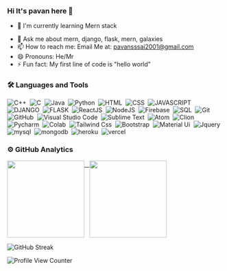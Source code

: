 ### Hi It's pavan here 👋

<!--
**pavan2108/pavan2108** is a ✨ _special_ ✨ repository because its `README.md` (this file) appears on your GitHub profile.

Here are some ideas to get you started:
-->
<!-- - 🔭 I’m currently working on ... -->
- 🌱 I'm currently learning Mern stack
<!-- - 👯 I’m looking to collaborate on ... -->
<!-- - 🤔 I’m looking for help with ... -->
- 💬 Ask me about mern, django, flask, mern, galaxies
- 📫 How to reach me: Email Me at: pavansssai2001@gmail.com
- 😄 Pronouns: He/Mr
- ⚡ Fun fact: My first line of code is "hello world"

### 🛠 Languages and Tools
![C++](https://img.shields.io/badge/-C++-05122A?style=flat&logo=C%2B%2B&logoColor=00599C)&nbsp;
![C](https://img.shields.io/badge/-C-05122A?style=flat&logo=C&logoColor=A8B9CC)&nbsp;
![Java](https://img.shields.io/badge/-Java-05122A?style=flat&logo=java)&nbsp;
![Python](https://img.shields.io/badge/-Python-05122A?style=flat&logo=python)&nbsp;
![HTML](https://img.shields.io/badge/-HTML-05122A?style=flat&logo=HTML5)&nbsp;
![CSS](https://img.shields.io/badge/-CSS-05122A?style=flat&logo=CSS3&logoColor=1572B6)&nbsp;
![JAVASCRIPT](https://img.shields.io/badge/JavaScript-05122A?style=flat&logo=javascript&logoColor=yellow)&nbsp;
![DJANGO](https://img.shields.io/badge/Django-05122A?style=flat&logo=django&logoColor=white)&nbsp;
![FLASK](https://img.shields.io/badge/Flask-05122A?style=flat&logo=flask&logoColor=white)&nbsp;
![ReactJS](https://img.shields.io/badge/-ReactJS-05122A?style=flat&logo=react&logoColor=42A5F5)&nbsp;
![NodeJS](https://img.shields.io/badge/-NodeJS-05122A?style=flat&logo=nodedotjs&logoColor=42A5F5)&nbsp;
![Firebase](https://img.shields.io/badge/-Firebase-05122A?style=flat&logo=firebase&logoColor=42A5F5)&nbsp;
![SQL](https://img.shields.io/badge/-MySQL-05122A?style=flat&logo=mysql&logoColor=42A5F5)&nbsp;
![Git](https://img.shields.io/badge/-Git-05122A?style=flat&logo=git)&nbsp;
![GitHub](https://img.shields.io/badge/-GitHub-05122A?style=flat&logo=github)&nbsp;
![Visual Studio Code](https://img.shields.io/badge/-Visual%20Studio%20Code-05122A?style=flat&logo=visual-studio-code&logoColor=007ACC)&nbsp;
![Sublime Text](https://img.shields.io/badge/-Sublime_Text-05122A?style=flat&logo=sublime-text&logoColor=FF9800)&nbsp;
![Atom](https://img.shields.io/badge/Atom-05122A?style=flat&logo=Atom&logoColor=white)&nbsp;
![Clion](https://img.shields.io/badge/CLion-05122A?style=flat&logo=clion&logoColor=skyblue)&nbsp;
![Pycharm](https://img.shields.io/badge/PyCharm-05122A.svg?&style=flat&logo=PyCharm&logoColor=palegreen)&nbsp;
![Colab](https://img.shields.io/badge/Colab-05122A?style=flat&logo=googlecolab&color=525252)&nbsp;
![Tailwind Css](https://img.shields.io/badge/Tailwind_CSS-05122A?style=flat&logo=tailwind-css&logoColor=white)&nbsp;
![Bootstrap](https://img.shields.io/badge/Bootstrap-05122A?style=flat&logo=bootstrap&logoColor=white)&nbsp;
![Material Ui](https://img.shields.io/badge/Material--UI-05122A?style=flat&logo=material-ui&logoColor=white)&nbsp;
![Jquery](https://img.shields.io/badge/jQuery-05122A?style=flat&logo=jquery&logoColor=white)&nbsp;
![mysql](https://img.shields.io/badge/MySQL-05122A?style=for-the-badge&logo=mysql&logoColor=white)&nbsp;
![mongodb](https://img.shields.io/badge/MongoDB-05122A?style=flat&logo=mongodb&logoColor=green)&nbsp;
![heroku](https://img.shields.io/badge/Heroku-05122A?style=flat&logo=heroku&logoColor=white)&nbsp;
![vercel](https://img.shields.io/badge/Vercel-05122A?style=flat&logo=vercel&logoColor=white)&nbsp;



### ⚙️ GitHub Analytics
<p>
<a href="https://github.com/pavan2108">
  <img height="180em" align=top src="https://github-readme-stats-eight-theta.vercel.app/api?username=pavan2108&show_icons=true&theme=algolia&include_all_commits=true&count_private=true"/> &nbsp
  <img height="180em" align=top src="https://github-readme-stats-eight-theta.vercel.app/api/top-langs/?username=pavan2108&layout=compact&langs_count=8&theme=algolia"/>
</a>
</p>


![GitHub Streak](https://streak-stats.demolab.com?user=pavan2108&theme=algolia)




![Profile View Counter](https://visitor-badge.glitch.me/badge?page_id=pavan2108.pavan2108)
